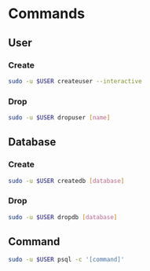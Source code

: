 # Commands

## User

### Create

```sh
sudo -u $USER createuser --interactive
```

### Drop

```sh
sudo -u $USER dropuser [name]
```

## Database

### Create

```sh
sudo -u $USER createdb [database]
```

### Drop

```sh
sudo -u $USER dropdb [database]
```

## Command

```sh
sudo -u $USER psql -c '[command]'
```
